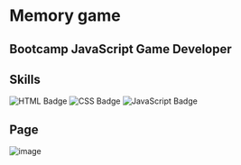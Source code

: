 #  Memory game

## Bootcamp JavaScript Game Developer

## Skills
![HTML Badge](https://img.shields.io/badge/HTML5-E34F26?style=for-the-badge&logo=html5&logoColor=white)
![CSS Badge](https://img.shields.io/badge/CSS3-1572B6?style=for-the-badge&logo=css3&logoColor=white)
![JavaScript Badge](https://img.shields.io/badge/JavaScript-F7DF1E?style=for-the-badge&logo=javascript&logoColor=black)

## Page
![image](https://user-images.githubusercontent.com/65916297/125148617-2153e180-e10a-11eb-8964-0d7542dfc8a5.png)


